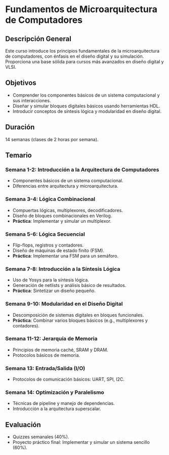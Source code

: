 # Fundamentos de Microarquitectura de Computadores

## Descripción General
Este curso introduce los principios fundamentales de la microarquitectura de computadores, con énfasis en el diseño digital y su simulación. Proporciona una base sólida para cursos más avanzados en diseño digital y VLSI.

## Objetivos
- Comprender los componentes básicos de un sistema computacional y sus interacciones.
- Diseñar y simular bloques digitales básicos usando herramientas HDL.
- Introducir conceptos de síntesis lógica y modularidad en diseño digital.

## Duración
14 semanas (clases de 2 horas por semana).

## Temario

### Semana 1-2: Introducción a la Arquitectura de Computadores
- Componentes básicos de un sistema computacional.
- Diferencias entre arquitectura y microarquitectura.

### Semana 3-4: Lógica Combinacional
- Compuertas lógicas, multiplexores, decodificadores.
- Diseño de bloques combinacionales en Verilog.
- **Práctica**: Implementar y simular un multiplexor.

### Semana 5-6: Lógica Secuencial
- Flip-flops, registros y contadores.
- Diseño de máquinas de estado finito (FSM).
- **Práctica**: Implementar una FSM para un semáforo.

### Semana 7-8: Introducción a la Síntesis Lógica
- Uso de Yosys para la síntesis lógica.
- Generación de netlists y análisis básico de resultados.
- **Práctica**: Sintetizar un diseño pequeño.

### Semana 9-10: Modularidad en el Diseño Digital
- Descomposición de sistemas digitales en bloques funcionales.
- **Práctica**: Combinar varios bloques básicos (e.g., multiplexores y contadores).

### Semana 11-12: Jerarquía de Memoria
- Principios de memoria caché, SRAM y DRAM.
- Protocolos básicos de memoria.

### Semana 13: Entrada/Salida (I/O)
- Protocolos de comunicación básicos: UART, SPI, I2C.

### Semana 14: Optimización y Paralelismo
- Técnicas de pipeline y manejo de dependencias.
- Introducción a la arquitectura superscalar.

## Evaluación
- Quizzes semanales (40%).
- Proyecto práctico final: Implementar y simular un sistema sencillo (60%).
